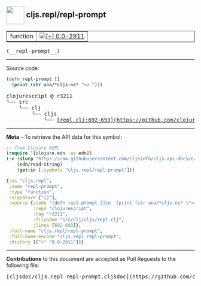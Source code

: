 ## <img width="48px" valign="middle" src="http://i.imgur.com/Hi20huC.png"> cljs.repl/repl-prompt

 <table border="1">
<tr>

<td>function</td>
<td><a href="https://github.com/cljsinfo/cljs-api-docs/tree/0.0-2911"><img valign="middle" alt="[+] 0.0-2911" src="https://img.shields.io/badge/+-0.0--2911-lightgrey.svg"></a> </td>
</tr>
</table>

 <samp>
(__repl-prompt__)<br>
</samp>

---





Source code:

```clj
(defn repl-prompt []
  (print (str ana/*cljs-ns* "=> ")))
```

 <pre>
clojurescript @ r3211
└── src
    └── clj
        └── cljs
            └── <ins>[repl.clj:692-693](https://github.com/clojure/clojurescript/blob/r3211/src/clj/cljs/repl.clj#L692-L693)</ins>
</pre>


---

__Meta__ - To retrieve the API data for this symbol:

```clj
;; from Clojure REPL
(require '[clojure.edn :as edn])
(-> (slurp "https://raw.githubusercontent.com/cljsinfo/cljs-api-docs/catalog/cljs-api.edn")
    (edn/read-string)
    (get-in [:symbols "cljs.repl/repl-prompt"]))
```

```clj
{:ns "cljs.repl",
 :name "repl-prompt",
 :type "function",
 :signature ["[]"],
 :source {:code "(defn repl-prompt []\n  (print (str ana/*cljs-ns* \"=> \")))",
          :repo "clojurescript",
          :tag "r3211",
          :filename "src/clj/cljs/repl.clj",
          :lines [692 693]},
 :full-name "cljs.repl/repl-prompt",
 :full-name-encode "cljs.repl_repl-prompt",
 :history [["+" "0.0-2911"]]}

```

---

__Contributions__ to this document are accepted as Pull Requests to the following file:

 <pre>
[cljsdoc/cljs.repl_repl-prompt.cljsdoc](https://github.com/cljsinfo/cljs-api-docs/blob/master/cljsdoc/cljs.repl_repl-prompt.cljsdoc)
</pre>

